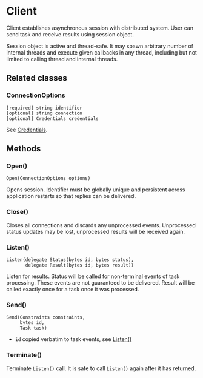 # Client

Client establishes asynchronous session with distributed system.
User can send task and receive results using session object.

Session object is active and thread-safe. It may spawn
arbitrary number of internal threads and execute
given callbacks in any thread, including but not limited
to calling thread and internal threads.

## Related classes

### ConnectionOptions

```
[required] string identifier
[optional] string connection
[optional] Credentials credentials
```

See [Credentials](common.md#credentials).

## Methods

### Open()

```
Open(ConnectionOptions options)
```

Opens session.
Identifier must be globally unique and persistent
across application restarts so that replies can be delivered.

### Close()

Closes all connections and discards any unprocessed events.
Unprocessed status updates may be lost, unprocessed
results will be received again.

### Listen()

```
Listen(delegate Status(bytes id, bytes status),
       delegate Result(bytes id, bytes result))
```

Listen for results. Status will be called
for non-terminal events of task processing.
These events are not guaranteed to be delivered.
Result will be called exactly once for a task
once it was processed.

### Send()

```
Send(Constraints constraints,
     bytes id,
     Task task)
```

- `id` copied verbatim to task events, see [Listen()](#listen)

### Terminate()

Terminate `Listen()` call. It is safe to call
`Listen()` again after it has returned.

